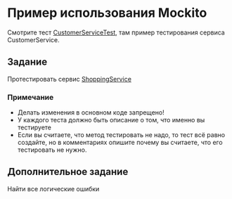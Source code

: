 # Пример использования Mockito

Смотрите тест [CustomerServiceTest](src/test/java/CustomerServiceTest.java), там пример тестирования сервиса CustomerService.

## Задание

Протестировать сервис [ShoppingService](src/main/java/shopping/ShoppingService.java)

### Примечание

* Делать изменения в основном коде запрещено!
* У каждого теста должно быть описание о том, что именно вы тестируете
* Если вы считаете, что метод тестировать не надо, то тест всё равно создайте, но в комментариях опишите почему вы считаете, что его тестировать не нужно.

## Дополнительное задание

Найти все логические ошибки